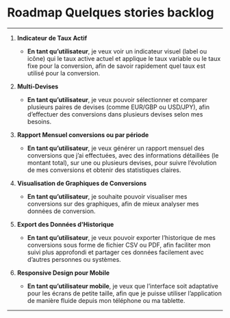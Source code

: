 # Roadmap Quelques stories backlog

---

1. **Indicateur de Taux Actif**
   - **En tant qu’utilisateur**, je veux voir un indicateur visuel (label ou icône) qui le taux active actuel et applique le taux variable ou le taux fixe pour la conversion, afin de savoir rapidement quel taux est utilisé pour la conversion.

2. **Multi-Devises**
   - **En tant qu’utilisateur**, je veux pouvoir sélectionner et comparer plusieurs paires de devises (comme EUR/GBP ou USD/JPY), afin d’effectuer des conversions dans plusieurs devises selon mes besoins.

3. **Rapport Mensuel conversions ou par période**
   - **En tant qu’utilisateur**, je veux générer un rapport mensuel des conversions que j’ai effectuées, avec des informations détaillées (le montant total), sur une ou plusieurs devises, pour suivre l’évolution de mes conversions et obtenir des statistiques claires.

4. **Visualisation de Graphiques de Conversions**
   - **En tant qu’utilisateur**, je souhaite pouvoir visualiser mes conversions sur des graphiques, afin de mieux analyser mes données de conversion.

5. **Export des Données d'Historique**
   - **En tant qu’utilisateur**, je veux pouvoir exporter l’historique de mes conversions sous forme de fichier CSV ou PDF, afin faciliter mon suivi plus approfondi et partager ces données facilement avec d’autres personnes ou systèmes.

6. **Responsive Design pour Mobile**
   - **En tant qu’utilisateur mobile**, je veux que l’interface soit adaptative pour les écrans de petite taille, afin que je puisse utiliser l’application de manière fluide depuis mon téléphone ou ma tablette.

---